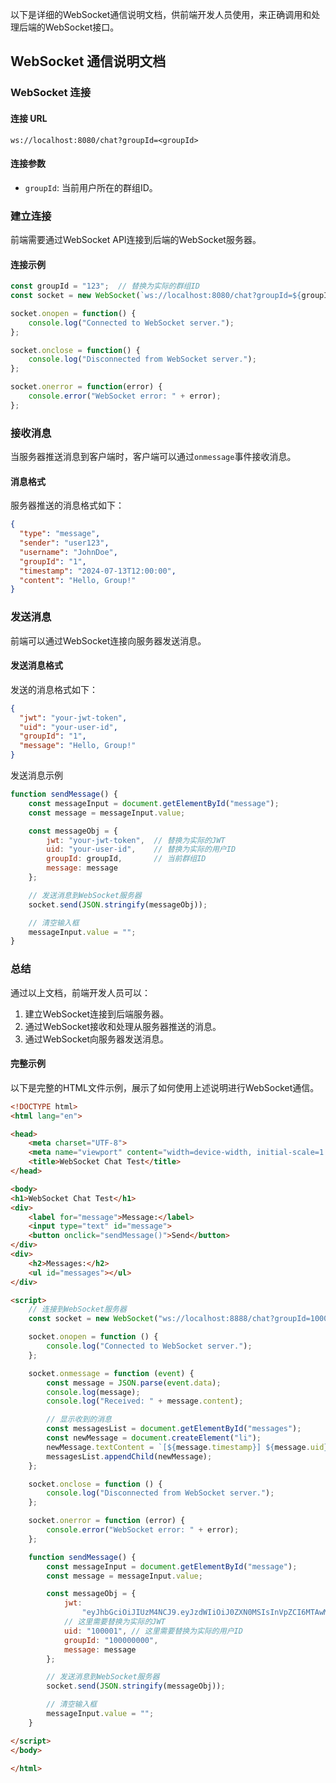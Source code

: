 以下是详细的WebSocket通信说明文档，供前端开发人员使用，来正确调用和处理后端的WebSocket接口。

## WebSocket 通信说明文档

### WebSocket 连接

#### 连接 URL

```shell
ws://localhost:8080/chat?groupId=<groupId>
```

#### 连接参数

- `groupId`: 当前用户所在的群组ID。

### 建立连接

前端需要通过WebSocket API连接到后端的WebSocket服务器。

#### 连接示例

```javascript
const groupId = "123";  // 替换为实际的群组ID
const socket = new WebSocket(`ws://localhost:8080/chat?groupId=${groupId}`);

socket.onopen = function() {
    console.log("Connected to WebSocket server.");
};

socket.onclose = function() {
    console.log("Disconnected from WebSocket server.");
};

socket.onerror = function(error) {
    console.error("WebSocket error: " + error);
};

```

### 接收消息

当服务器推送消息到客户端时，客户端可以通过`onmessage`事件接收消息。

#### 消息格式

服务器推送的消息格式如下：

```json
{
  "type": "message",
  "sender": "user123",
  "username": "JohnDoe",
  "groupId": "1",
  "timestamp": "2024-07-13T12:00:00",
  "content": "Hello, Group!"
}
```

### 发送消息

前端可以通过WebSocket连接向服务器发送消息。

#### 发送消息格式

发送的消息格式如下：

```json
{
  "jwt": "your-jwt-token",
  "uid": "your-user-id",
  "groupId": "1",
  "message": "Hello, Group!"
}
```

发送消息示例

```javascript
function sendMessage() {
    const messageInput = document.getElementById("message");
    const message = messageInput.value;

    const messageObj = {
        jwt: "your-jwt-token",  // 替换为实际的JWT
        uid: "your-user-id",    // 替换为实际的用户ID
        groupId: groupId,       // 当前群组ID
        message: message
    };

    // 发送消息到WebSocket服务器
    socket.send(JSON.stringify(messageObj));

    // 清空输入框
    messageInput.value = "";
}
```

### 总结

通过以上文档，前端开发人员可以：

1. 建立WebSocket连接到后端服务器。
2. 通过WebSocket接收和处理从服务器推送的消息。
3. 通过WebSocket向服务器发送消息。

#### 完整示例

以下是完整的HTML文件示例，展示了如何使用上述说明进行WebSocket通信。

```html
<!DOCTYPE html>
<html lang="en">

<head>
    <meta charset="UTF-8">
    <meta name="viewport" content="width=device-width, initial-scale=1.0">
    <title>WebSocket Chat Test</title>
</head>

<body>
<h1>WebSocket Chat Test</h1>
<div>
    <label for="message">Message:</label>
    <input type="text" id="message">
    <button onclick="sendMessage()">Send</button>
</div>
<div>
    <h2>Messages:</h2>
    <ul id="messages"></ul>
</div>

<script>
    // 连接到WebSocket服务器
    const socket = new WebSocket("ws://localhost:8888/chat?groupId=100000000");

    socket.onopen = function () {
        console.log("Connected to WebSocket server.");
    };

    socket.onmessage = function (event) {
        const message = JSON.parse(event.data);
        console.log(message);
        console.log("Received: " + message.content);

        // 显示收到的消息
        const messagesList = document.getElementById("messages");
        const newMessage = document.createElement("li");
        newMessage.textContent = `[${message.timestamp}] ${message.uid} -- ${message.username}: ${message.content}`;
        messagesList.appendChild(newMessage);
    };

    socket.onclose = function () {
        console.log("Disconnected from WebSocket server.");
    };

    socket.onerror = function (error) {
        console.error("WebSocket error: " + error);
    };

    function sendMessage() {
        const messageInput = document.getElementById("message");
        const message = messageInput.value;

        const messageObj = {
            jwt:
                "eyJhbGciOiJIUzM4NCJ9.eyJzdWIiOiJ0ZXN0MSIsInVpZCI6MTAwMDAxLCJpYXQiOjE3MjA4ODY4MzIsImV4cCI6MTcyMDk3MzIzMn0.zf7EBhUFL4DKaprDXMJiGE0x8tSNjXFDj696UDr16Vpb3RSJMGbtQNd4N1dNMPll",
            // 这里需要替换为实际的JWT
            uid: "100001", // 这里需要替换为实际的用户ID
            groupId: "100000000",
            message: message
        };

        // 发送消息到WebSocket服务器
        socket.send(JSON.stringify(messageObj));

        // 清空输入框
        messageInput.value = "";
    }

</script>
</body>

</html>
```



